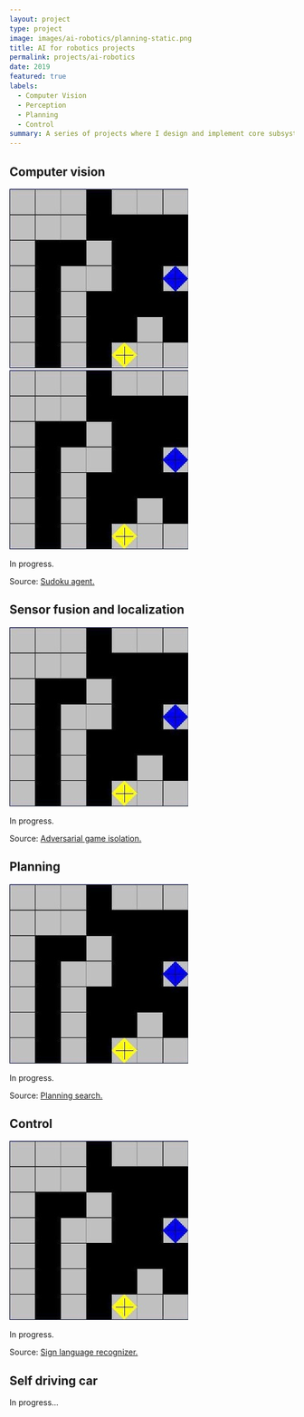 ```yaml
---
layout: project
type: project
image: images/ai-robotics/planning-static.png
title: AI for robotics projects
permalink: projects/ai-robotics
date: 2019
featured: true
labels:
  - Computer Vision
  - Perception
  - Planning
  - Control
summary: A series of projects where I design and implement core subsystems of an autonomous vehicle. These are perception (computer vision, sensor fusion and localization), planning (route planning, prediction, behavior planning, trajectory generation) and control (PID)
---
```

## Computer vision

<div class="ui small rounded images">
  <img class="ui image zoom" src="../images/classic-ai/isolated-agent.jpeg">
  <img class="ui image zoom" src="../images/classic-ai/isolated-agent.jpeg">
</div>

<p class="pjustify">In progress.</p>

<p class="pjustify">Source: <a class="hlink" href="https://github.com/juandarr/Sudoku-agent"><i class="large github icon"></i>Sudoku agent.</a></p>

## Sensor fusion and localization

<img class="ui medium right floated rounded image chime zoom medium-amp1_3" src="../images/classic-ai/isolated-agent.jpeg">

<p class="pjustify">In progress.</p>

<p class="pjustify">Source: <a class="hlink" href="https://github.com/juandarr/Adversarial-game-isolation"><i class="large github icon"></i>Adversarial game isolation.</a></p>

## Planning

<img class="ui medium right floated rounded image chime zoom medium-amp1_3 h-img" src="../images/classic-ai/isolated-agent.jpeg">

<p class="pjustify">In progress.</p>

<p class="pjustify">Source: <a class="hlink" href="https://github.com/juandarr/Planning-search"><i class="large github icon"></i>Planning search.</a></p>

## Control

<img class="ui medium right floated rounded image chime zoom medium-amp1_3 h-img" src="../images/classic-ai/isolated-agent.jpeg">

<p class="pjustify">In progress.</p>

<p class="pjustify">Source: <a class="hlink" href="https://github.com/juandarr/Sign-language-recognizer"><i class="large github icon"></i>Sign language recognizer.</a></p>

## Self driving car

In progress...